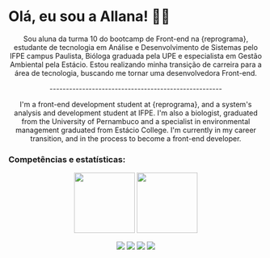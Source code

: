 # Olá, eu sou a Allana! 🌱🍄 

<p align="center">
    Sou aluna da turma 10 do bootcamp de Front-end na {reprograma}, estudante de tecnologia em Análise e Desenvolvimento de Sistemas pelo IFPE campus Paulista, Bióloga graduada pela UPE e especialista em Gestão Ambiental pela Estácio. Estou realizando minha transição de carreira para a área de tecnologia, buscando me tornar uma desenvolvedora Front-end. 

<p align="center">
-----------------------------------------------------
    
<p align="center">  
    I'm a front-end development student at {reprograma}, and a system's analysis and development student at IFPE. I'm also a biologist, graduated from the University of Pernambuco and a specialist in environmental management graduated from Estácio College. I'm currently in my career transition, and in the process to become a front-end developer.
    

### Competências e estatísticas:
      
<p align="center">
  <img height="120em" src="https://github-readme-stats-eight-theta.vercel.app/api?username=allanina&show_icons=true&theme=vue-dark"/>
  <img height="120em" src="https://github-readme-stats-eight-theta.vercel.app/api/top-langs/?username=allanina&layout=compact&langs_count=8&theme=vue-dark"/>


<p align="center">
<a href="https://www.linkedin.com/in/allanaevellyn/"><img src="https://img.shields.io/badge/-Linkedin-008B8B?style=flat&logo=appveyor=&logoColor=white"/></a>
<a href="mailto:allanaevellynm@gmail.com"><img src="https://img.shields.io/badge/-Email-008B8B?style=flat&logo=appveyor=&logoColor=white"/></a>
<a href="https://instagram.com/allanina__/"><img src="https://img.shields.io/badge/-Instagram-008B8B?style=flat&logo=appveyor=&logoColor=white"/></a>
<a href="https://linktr.ee/allanina"><img src="https://img.shields.io/badge/-Linktree-008B8B?style=flat&logo=appveyor=&logoColor=white"/></a>
</p>
